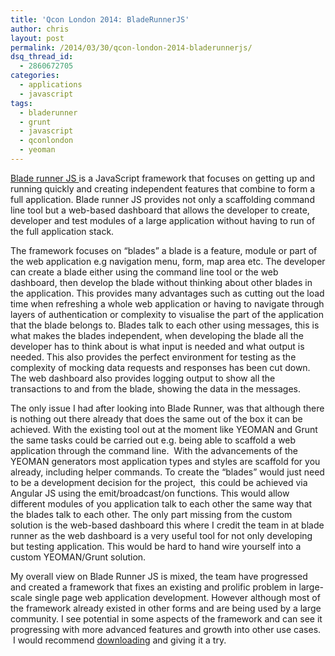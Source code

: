 ```yaml
---
title: 'Qcon London 2014: BladeRunnerJS'
author: chris
layout: post
permalink: /2014/03/30/qcon-london-2014-bladerunnerjs/
dsq_thread_id:
  - 2860672705
categories:
  - applications
  - javascript
tags:
  - bladerunner
  - grunt
  - javascript
  - qconlondon
  - yeoman
---
```

<a href="http://bladerunnerjs.org/" target="_blank">Blade runner JS </a>is a JavaScript framework that focuses on getting up and running quickly and creating independent features that combine to form a full application. Blade runner JS provides not only a scaffolding command line tool but a web-based dashboard that allows the developer to create, developer and test modules of a large application without having to run of the full application stack.

The framework focuses on &#8220;blades&#8221; a blade is a feature, module or part of the web application e.g navigation menu, form, map area etc. The developer can create a blade either using the command line tool or the web dashboard, then develop the blade without thinking about other blades in the application. This provides many advantages such as cutting out the load time when refreshing a whole web application or having to navigate through layers of authentication or complexity to visualise the part of the application that the blade belongs to. Blades talk to each other using messages, this is what makes the blades independent, when developing the blade all the developer has to think about is what input is needed and what output is needed. This also provides the perfect environment for testing as the complexity of mocking data requests and responses has been cut down. The web dashboard also provides logging output to show all the transactions to and from the blade, showing the data in the messages.

The only issue I had after looking into Blade Runner, was that although there is nothing out there already that does the same out of the box it can be achieved. With the existing tool out at the moment like YEOMAN and Grunt the same tasks could be carried out e.g. being able to scaffold a web application through the command line.  With the advancements of the YEOMAN generators most application types and styles are scaffold for you already, including helper commands. To create the &#8220;blades&#8221; would just need to be a development decision for the project,  this could be achieved via Angular JS using the emit/broadcast/on functions. This would allow different modules of you application talk to each other the same way that the blades talk to each other. The only part missing from the custom solution is the web-based dashboard this where I credit the team in at blade runner as the web dashboard is a very useful tool for not only developing but testing application. This would be hard to hand wire yourself into a custom YEOMAN/Grunt solution.

My overall view on Blade Runner JS is mixed, the team have progressed and created a framework that fixes an existing and prolific problem in large-scale single page web application development. However although most of the framework already existed in other forms and are being used by a large community. I see potential in some aspects of the framework and can see it progressing with more advanced features and growth into other use cases.  I would recommend <a href="http://bladerunnerjs.org/docs/use/getting_started/" target="_blank">downloading</a> and giving it a try.